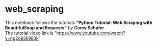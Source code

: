 # web_scraping

This notebook follows the tutorials __"Python Tutorial: Web Scraping with BeautifulSoup and Requests"__ by __Corey Schafer__</br>
The tutorial video link is "https://www.youtube.com/watch?v=ng2o98k983k"
